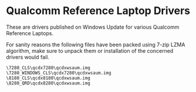 # Qualcomm Reference Laptop Drivers

These are drivers published on Windows Update for various Qualcomm Reference Laptops.

For sanity reasons the following files have been packed using 7-zip LZMA algorithm, make sure to unpack them or installation of the concerned drivers would fail.

```
\7280_CLS\qcdx7280\qcdxwsaum.img
\7280_WINDOWS_CLS\qcdx7280\qcdxwsaum.img
\8180_CLS\qcdx8180\qcdxwsaum.img
\8280_QRD\qcdx8280\qcdxwsaum.img
```